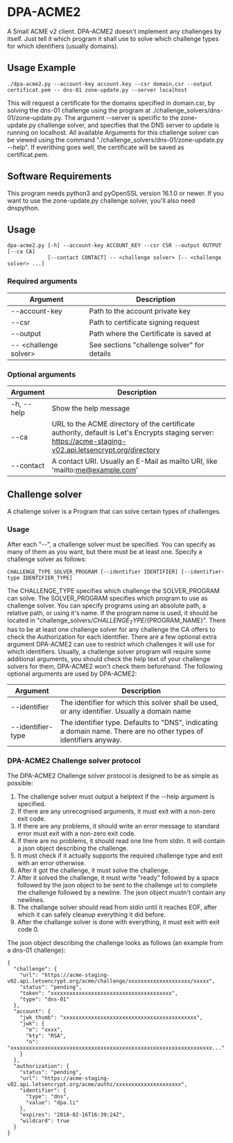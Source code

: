 # DPA-ACME2
A Small ACME v2 client. DPA-ACME2 doesn't implement any challenges by itself.
Just tell it which program it shall use to solve which challenge types for
which identifiers (usually domains). 

## Usage Example
```
./dpa-acme2.py --account-key account.key --csr domain.csr --output certificat.pem -- dns-01 zone-update.py --server localhost
```
This will request a certificate for the domains specified in domain.csr, by solving the
dns-01 challenge using the program at ./challenge_solvers/dns-01/zone-update.py.
The argument --server is specific to the zone-update.py challenge solver, and
specifies that the DNS server to update is running on localhost. All available
Arguments for this challenge solver can be viewed using the command
"./challenge_solvers/dns-01/zone-update.py --help". If everithing goes well,
the certificate will be saved as certificat.pem.

## Software Requirements
This program needs python3 and pyOpenSSL version 16.1.0 or newer. If you want to
use the zone-update.py challenge solver, you'll also need dnspython.

## Usage
```
dpa-acme2.py [-h] --account-key ACCOUNT_KEY --csr CSR --output OUTPUT [--ca CA]
             [--contact CONTACT] -- <challenge solver> [-- <challenge solver> ...]
```

### Required arguments
| Argument | Description |
|----------|-------------|
| --account-key | Path to the account private key |
| --csr | Path to certificate signing request |
| --output | Path where the Certificate is saved at |
| -- &lt;challenge solver&gt; | See sections "challenge solver" for details |

### Optional arguments
| Argument | Description |
|----------|-------------|
| -h, --help | Show the help message |
| --ca | URL to the ACME directory of the certificate authority, default is Let's Encrypts staging server: https://acme-staging-v02.api.letsencrypt.org/directory |
| --contact | A contact URI. Usually an E-Mail as mailto URI, like 'mailto:me@example.com' |

## Challenge solver
A challenge solver is a Program that can solve certain types of challenges.

### Usage
After each "--", a challenge solver must be specified. You can specify as many of them as you want, but there must be at least one.
Specify a challenge solver as follows:
```
CHALLENGE_TYPE SOLVER_PROGRAM [--identifier IDENTIFIER] [--identifier-type IDENTIFIER_TYPE]
```
The CHALLENGE_TYPE specifies which challenge the SOLVER_PROGRAM can solve. The SOLVER_PROGRAM specifies
which program to use as challenge solver. You can specify programs using an absolute path, a relative path,
or using it's name. If the program name is used, it should be located in "challenge_solvers/${CHALLENGE_TYPE}/${PROGRAM_NAME}".
There has to be at least one challenge solver for any challenge the CA offers to check the Authorization for each identifier. 
There are a few optional extra argument DPA-ACME2 can use to restrict which challenges it will use for which identifiers. Usually,
a challenge solver program will require some additional arguments, you should check the help text of your challenge solvers for them,
DPA-ACME2 won't check them beforehand. The following optional arguments are used by DPA-ACME2:

| Argument | Description |
|----------|-------------|
| --identifier | The identifier for which this solver shall be used, or any identifier. Usually a domain name |
| --identifier-type | The identifier type. Defaults to "DNS", indicating a domain name. There are no other types of identifiers anyway. |

### DPA-ACME2 Challenge solver protocol
The DPA-ACME2 Challenge solver protocol is designed to be as simple as possible:
 1) The challenge solver must output a helptext if the --help argument is specified.
 2) If there are any unrecognised arguments, it must exit with a non-zero exit code.
 3) If there are any problems, it should write an error message to standard error must exit with a non-zero exit code.
 4) If there are no problems, it should read one line from stdin. It will contain a json object describing the challenge.
 5) It must check if it actually supports the required challenge type and exit with an error otherwise.
 6) After it got the challenge, it must solve the challenge.
 7) After it solved the challenge, it must write "ready" followed by a space followed by the json object to be sent to the challenge url to complete the challenge followed by a newline. The json object mustn't contain any newlines.
 8) The challange solver should read from stdin until it reaches EOF, after which it can safely cleanup everything it did before.
 9) After the challange solver is done with everything, it must exit with exit code 0.

The json object describing the challenge looks as follows (an example from a dns-01 challenge):
```
{
  "challenge": {
    "url": "https://acme-staging-v02.api.letsencrypt.org/acme/challenge/xxxxxxxxxxxxxxxxxxxx/xxxxx",
    "status": "pending",
    "token": "xxxxxxxxxxxxxxxxxxxxxxxxxxxxxxxxxxxxxxx",
    "type": "dns-01"
  },
  "account": {
    "jwk_thumb": "xxxxxxxxxxxxxxxxxxxxxxxxxxxxxxxxxxxxxxxxxxx",
    "jwk": {
      "e": "xxxx",
      "kty": "RSA",
      "n": "xxxxxxxxxxxxxxxxxxxxxxxxxxxxxxxxxxxxxxxxxxxxxxxxxxxxxxxxxxxxxxxxx..."
    }
  },
  "authorization": {
    "status": "pending",
    "url": "https://acme-staging-v02.api.letsencrypt.org/acme/authz/xxxxxxxxxxxxxxxxxxxxx",
    "identifier": {
      "type": "dns",
      "value": "dpa.li"
    },
    "expires": "2018-02-16T16:39:24Z",
    "wildcard": true
  }
}
```
